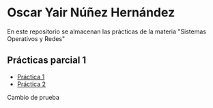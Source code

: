 # Oscar Yair Núñez Hernández

En este repositorio se almacenan las prácticas de la materia "Sistemas Operativos y Redes"

## Prácticas parcial 1

- [Práctica 1](./Practica1.md)
- [Práctica 2](./Practica2.md)

Cambio de prueba